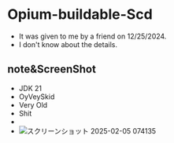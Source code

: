 # Opium-buildable-Scd
- It was given to me by a friend on 12/25/2024.
- I don't know about the details.

## note&ScreenShot
- JDK 21
- OyVeySkid
- Very Old
- Shit
-
- ![スクリーンショット 2025-02-05 074135](https://github.com/user-attachments/assets/5c4326f5-cc8c-455c-90a3-e4975041527c)
